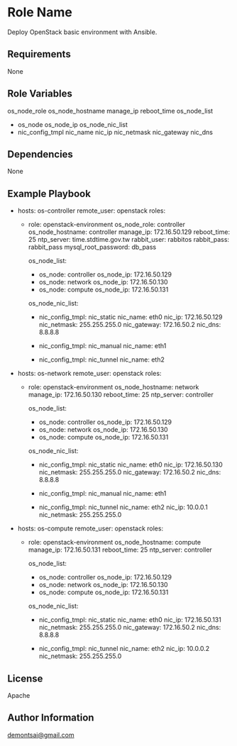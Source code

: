 Role Name
=========

Deploy OpenStack basic environment with Ansible.

Requirements
------------

None

Role Variables
--------------

os_node_role
os_node_hostname
manage_ip
reboot_time
os_node_list
  - os_node
    os_node_ip
os_node_nic_list
  - nic_config_tmpl
    nic_name
    nic_ip
    nic_netmask
    nic_gateway
    nic_dns


Dependencies
------------

None

Example Playbook
----------------

  - hosts: os-controller
    remote_user: openstack
    roles:
      - role: openstack-environment
        os_node_role: controller
        os_node_hostname: controller
        manage_ip: 172.16.50.129
        reboot_time: 25
        ntp_server: time.stdtime.gov.tw
        rabbit_user: rabbitos
        rabbit_pass: rabbit_pass
        mysql_root_password: db_pass

        os_node_list:
          - os_node: controller
            os_node_ip: 172.16.50.129
          - os_node: network
            os_node_ip: 172.16.50.130
          - os_node: compute
            os_node_ip: 172.16.50.131

        os_node_nic_list:
          - nic_config_tmpl: nic_static
            nic_name: eth0
            nic_ip: 172.16.50.129
            nic_netmask: 255.255.255.0
            nic_gateway: 172.16.50.2
            nic_dns: 8.8.8.8

          - nic_config_tmpl: nic_manual
            nic_name: eth1

          - nic_config_tmpl: nic_tunnel
            nic_name: eth2
            

  - hosts: os-network
    remote_user: openstack
    roles:
      - role: openstack-environment
        os_node_hostname: network
        manage_ip: 172.16.50.130
        reboot_time: 25
        ntp_server: controller

        os_node_list:
          - os_node: controller
            os_node_ip: 172.16.50.129
          - os_node: network
            os_node_ip: 172.16.50.130
          - os_node: compute
            os_node_ip: 172.16.50.131

        os_node_nic_list:
          - nic_config_tmpl: nic_static
            nic_name: eth0
            nic_ip: 172.16.50.130
            nic_netmask: 255.255.255.0
            nic_gateway: 172.16.50.2
            nic_dns: 8.8.8.8

          - nic_config_tmpl: nic_manual
            nic_name: eth1

          - nic_config_tmpl: nic_tunnel
            nic_name: eth2
            nic_ip: 10.0.0.1
            nic_netmask: 255.255.255.0

  - hosts: os-compute
    remote_user: openstack
    roles:
      - role: openstack-environment
        os_node_hostname: compute
        manage_ip: 172.16.50.131
        reboot_time: 25
        ntp_server: controller

        os_node_list:
          - os_node: controller
            os_node_ip: 172.16.50.129
          - os_node: network
            os_node_ip: 172.16.50.130
          - os_node: compute
            os_node_ip: 172.16.50.131

        os_node_nic_list:
          - nic_config_tmpl: nic_static
            nic_name: eth0
            nic_ip: 172.16.50.131
            nic_netmask: 255.255.255.0
            nic_gateway: 172.16.50.2
            nic_dns: 8.8.8.8

          - nic_config_tmpl: nic_tunnel
            nic_name: eth2
            nic_ip: 10.0.0.2
            nic_netmask: 255.255.255.0

License
-------

Apache

Author Information
------------------

demontsai@gmail.com

